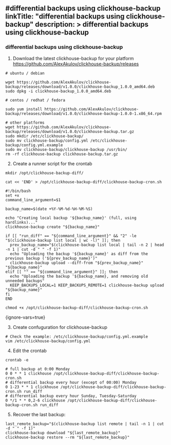 #differential backups using clickhouse-backup
linkTitle: "differential backups using clickhouse-backup"
description: >
    differential backups using clickhouse-backup
---
### differential backups using clickhouse-backup

1. Download the latest clickhouse-backup for your platform https://github.com/AlexAkulov/clickhouse-backup/releases

```
# ubuntu / debian

wget https://github.com/AlexAkulov/clickhouse-backup/releases/download/v1.0.0/clickhouse-backup_1.0.0_amd64.deb 
sudo dpkg -i clickhouse-backup_1.0.0_amd64.deb 

# centos / redhat / fedora 

sudo yum install https://github.com/AlexAkulov/clickhouse-backup/releases/download/v1.0.0/clickhouse-backup-1.0.0-1.x86_64.rpm

# other platforms
wget https://github.com/AlexAkulov/clickhouse-backup/releases/download/v1.0.0/clickhouse-backup.tar.gz
sudo mkdir /etc/clickhouse-backup/
sudo mv clickhouse-backup/config.yml /etc/clickhouse-backup/config.yml.example
sudo mv clickhouse-backup/clickhouse-backup /usr/bin/
rm -rf clickhouse-backup clickhouse-backup.tar.gz
```   

2. Create a runner script for the crontab
``` 
mkdir /opt/clickhouse-backup-diff/

cat << 'END' > /opt/clickhouse-backup-diff/clickhouse-backup-cron.sh

#!/bin/bash
set +x
command_line_argument=$1

backup_name=$(date +%Y-%M-%d-%H-%M-%S)

echo "Creating local backup '${backup_name}' (full, using hardlinks)..."
clickhouse-backup create "${backup_name}"

if [[ "run_diff" == "${command_line_argument}" && "2" -le "$(clickhouse-backup list local | wc -l)" ]]; then
  prev_backup_name="$(clickhouse-backup list local | tail -n 2 | head -n 1 | cut -d " " -f 1)"
  echo "Uploading the backup '${backup_name}' as diff from the previous backup ('${prev_backup_name}')"
  clickhouse-backup upload --diff-from "${prev_backup_name}" "${backup_name}"
elif [[ "" == "${command_line_argument}" ]]; then
  echo "Uploading the backup '${backup_name}, and removing old unneeded backups"
  KEEP_BACKUPS_LOCAL=1 KEEP_BACKUPS_REMOTE=1 clickhouse-backup upload "${backup_name}"
fi
END

chmod +x /opt/clickhouse-backup-diff/clickhouse-backup-cron.sh
```
{ignore-vars=true}

3. Create confuguration for clickhouse-backup 

```
# Check the example: /etc/clickhouse-backup/config.yml.example 
vim /etc/clickhouse-backup/config.yml
```

4. Edit the crontab

```
crontab -e

# full backup at 0:00 Monday
0 0 * * 1 clickhouse /opt/clickhouse-backup-diff/clickhouse-backup-cron.sh
# differential backup every hour (except of 00:00) Monday 
0 1-23 * * 1 clickhouse /opt/clickhouse-backup-diff/clickhouse-backup-cron.sh run_diff
# differential backup every hour Sunday, Tuesday-Saturday
0 */1 * * 0,2-6 clickhouse /opt/clickhouse-backup-diff/clickhouse-backup-cron.sh run_diff
```

5. Recover the last backup:

``` 
last_remote_backup="$(clickhouse-backup list remote | tail -n 1 | cut -d " " -f 1)"
clickhouse-backup download "${last_remote_backup}"
clickhouse-backup restore --rm "${last_remote_backup}"
```
